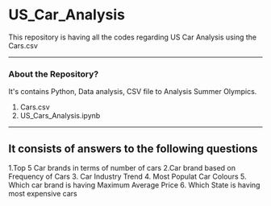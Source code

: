 # US_Car_Analysis

This repository is having all the codes regarding US Car Analysis using the Cars.csv

-----
### About the Repository?

It's contains Python, Data analysis, CSV file to Analysis Summer Olympics.
1. Cars.csv
2. US_Cars_Analysis.ipynb

-----
## It consists of answers to the following questions

1.Top 5 Car brands in terms of number of cars
2.Car brand based on Frequency of Cars
3. Car Industry Trend
4. Most Populat Car Colours
5. Which car brand is having Maximum Average Price
6. Which State is having most expensive cars
